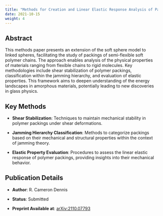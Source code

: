 ```yaml
---
title: "Methods for Creation and Linear Elastic Response Analysis of Packings of Semi-flexible Soft Polymer Chains"
date: 2021-10-15
weight: 4
---
```


## Abstract

This methods paper presents an extension of the soft sphere model to linked spheres, facilitating the study of packings of semi-flexible soft polymer chains. The approach enables analysis of the physical properties of materials ranging from flexible chains to rigid molecules. Key methodologies include shear stabilization of polymer packings, classification within the jamming hierarchy, and evaluation of elastic properties. This framework aims to deepen understanding of the energy landscapes in amorphous materials, potentially leading to new discoveries in glass physics.

## Key Methods

- **Shear Stabilization**: Techniques to maintain mechanical stability in polymer packings under shear deformations.

- **Jamming Hierarchy Classification**: Methods to categorize packings based on their mechanical and structural properties within the context of jamming theory.

- **Elastic Property Evaluation**: Procedures to assess the linear elastic response of polymer packings, providing insights into their mechanical behavior.

## Publication Details

- **Author**: R. Cameron Dennis

- **Status**: Submitted

- **Preprint Available at**: [arXiv:2110.07793](https://arxiv.org/abs/2110.07793)

